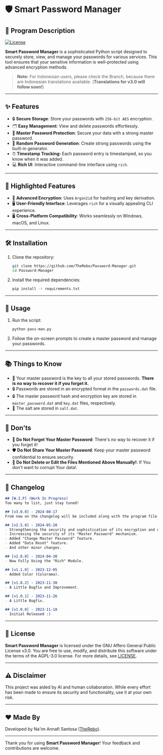 # 🛡️ Smart Password Manager

## 🚀 Program Description

[![License](https://img.shields.io/badge/License-AGPLv3-blue.svg)](https://www.gnu.org/licenses/agpl-3.0)

**Smart Password Manager** is a sophisticated Python script designed to securely store, view, and manage your passwords for various services. This tool ensures that your sensitive information is well-protected using advanced encryption methods.

> **Note:** For Indonesian users, please check the Branch, because there are Indonesian translations available. (**Translations for v3.0 will follow soon!**)

---

## ✨ Features

- 🔒 **Secure Storage**: Store your passwords with `256-bit AES` encryption.
- 🗂️ **Easy Management**: View and delete passwords effortlessly.
- 🔑 **Master Password Protection**: Secure your data with a strong master password.
- 🎲 **Random Password Generation**: Create strong passwords using the built-in generator.
- ⏰ **Timestamp Tracking:** Each password entry is timestamped, so you know when it was added.
- 💻 **Rich UI**: Interactive command-line interface using `rich`.

---

## 🌟 Highlighted Features

- 🔐 **Advanced Encryption**: Uses `Argon2id` for hashing and key derivation.
- 🖥️ **User-Friendly Interface**: Leverages `rich` for a visually appealing CLI experience.
- 🖥️ **Cross-Platform Compatibility**: Works seamlessly on Windows, macOS, and Linux.

---

## 🛠️ Installation

1. Clone the repository:
    ```bash
    git clone https://github.com/TheRebo/Password-Manager.git
    cd Password-Manager
    ```
2. Install the required dependencies:
    ```bash
    pip install -r requirements.txt
    ```

---

## 📖 Usage

1. Run the script:
    ```bash
    python pass-man.py
    ```
2. Follow the on-screen prompts to create a master password and manage your passwords.

---

## 📚 Things to Know

- 🔑 Your master password is the key to all your stored passwords. **There is no way to recover it if you forget it.**
- 🔒 Passwords are stored in an encrypted format in the `passwords.dat` file.
- 🔒 The master password hash and encryption key are stored in `master_password.dat` and `key.dat` files, respectively.
- 🧂 The salt are stored in `salt.dat`.

---

## 🚫 Don'ts

- 🚷 **Do Not Forget Your Master Password**: There's no way to recover it if you forget it!
- 🛡️ **Do Not Share Your Master Password**: Keep your master password confidential to ensure security.
- 🚫 **Do Not Delete or Edit the Files Mentioned Above Manually!**: If You don't want to corrupt Your data!.

---

## 📌 Changelog

```markdown
## [W.I.P] (Work In Progress)
Too many to list, just stay tuned!

## [v3.0.0] - 2024-08-17
From now on the changelog will be included along with the program file.

## [v2.5.0] - 2024-05-20
- Strengthening the security and sophistication of its encryption and decryption mechanisms.
- Increasing the security of its "Master Password" mechanism.
- Added "Change Master Password" feature.
- Added "Data Reset" feature.
- And other minor changes.

## [v2.0.0] - 2024-04-30
- Now Fully Using the "Rich" Module.

## [v1.1.0] - 2023-12-05
- Added Color (Colorama).

## [v1.0.2] - 2023-11-30
- A Little Bugfix and Improvement.

## [v1.0.1] - 2023-11-26
- A Little Bugfix.

## [v1.0.0] - 2023-11-18
- Initial Released :)
```
---

## 📜 License

**Smart Password Manager** is licensed under the GNU Affero General Public License v3.0. You are free to use, modify, and distribute this software under the terms of the AGPL-3.0 license. For more details, see [LICENSE](https://www.gnu.org/licenses/agpl-3.0.html).

---

## ⚠️ Disclaimer

This project was aided by AI and human collaboration. While every effort has been made to ensure its security and functionality, use it at your own risk.

---

## ❤️ Made By

Developed by Na'im Annafi Santosa ([TheRebo](https://github.com/TheRebo)).

---

Thank you for using **Smart Password Manager**! Your feedback and contributions are welcome.
